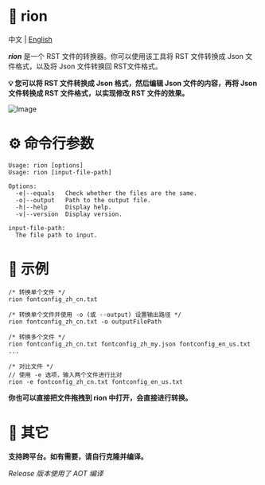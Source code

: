 # 📖 rion

中文 | [English](README.md)

***rion*** 是一个 RST 文件的转换器。你可以使用该工具将 RST 文件转换成 Json 文件格式，以及将 Json 文件转换回 RST文件格式。

**💡 您可以将 RST 文件转换成 Json 格式，然后编辑 Json 文件的内容，再将 Json 文件转换成 RST 文件格式，以实现修改 RST 文件的效果。** 

![Image](demo.gif)

# ⚙ 命令行参数
```
Usage: rion [options]
Usage: rion [input-file-path]

Options:
  -e|--equals   Check whether the files are the same.
  -o|--output   Path to the output file.
  -h|--help     Display help.
  -v|--version  Display version.

input-file-path:
  The file path to input.
```

# 🚀 示例

```
/* 转换单个文件 */
rion fontconfig_zh_cn.txt
```

```
/* 转换单个文件并使用 -o (或 --output) 设置输出路径 */
rion fontconfig_zh_cn.txt -o outputFilePath
```

```
/* 转换多个文件 */
rion fontconfig_zh_cn.txt fontconfig_zh_my.json fontconfig_en_us.txt ...
```

```
/* 对比文件 */
// 使用 -e 选项，输入两个文件进行比对
rion -e fontconfig_zh_cn.txt fontconfig_en_us.txt
```

**你也可以直接把文件拖拽到 rion 中打开，会直接进行转换。**

# 🔖 其它

**支持跨平台。如有需要，请自行克隆并编译。**

*Release 版本使用了 AOT 编译*
